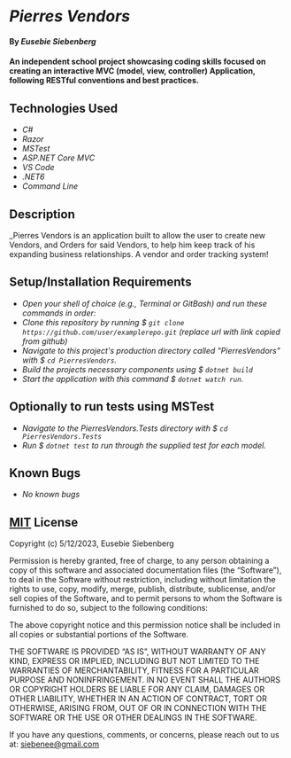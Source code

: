 # _Pierres Vendors_

#### By _**Eusebie Siebenberg**_

#### An independent school project showcasing coding skills focused on creating an interactive MVC (model, view, controller) Application, following RESTful conventions and best practices.

## Technologies Used

* _C#_
* _Razor_
* _MSTest_
* _ASP.NET Core MVC_
* _VS Code_
* _.NET6_
* _Command Line_

## Description

_Pierres Vendors is an application built to allow the user to create new Vendors, and Orders for said Vendors, to help him keep track of his expanding business relationships. A vendor and order tracking system!


## Setup/Installation Requirements

* _Open your shell of choice (e.g., Terminal or GitBash) and run these commands in order:_
* _Clone this repository by running $ `git clone https://github.com/user/examplerepo.git` (replace url with link copied from github)_
* _Navigate to this project's production directory called "PierresVendors" with $ `cd PierresVendors`._
* _Build the projects necessary components using $ `dotnet build`_
* _Start the application with this command $ `dotnet watch run`._

## Optionally to run tests using MSTest

* _Navigate to the PierresVendors.Tests directory with $ `cd PierresVendors.Tests`_
* _Run $ `dotnet test` to run through the supplied test for each model._

## Known Bugs 

* _No known bugs_

## [MIT](https://opensource.org/license/mit/) License

Copyright (c) 5/12/2023, Eusebie Siebenberg

Permission is hereby granted, free of charge, to any person obtaining a copy of this software and associated documentation files (the “Software”), to deal in the Software without restriction, including without limitation the rights to use, copy, modify, merge, publish, distribute, sublicense, and/or sell copies of the Software, and to permit persons to whom the Software is furnished to do so, subject to the following conditions:

The above copyright notice and this permission notice shall be included in all copies or substantial portions of the Software.

THE SOFTWARE IS PROVIDED “AS IS”, WITHOUT WARRANTY OF ANY KIND, EXPRESS OR IMPLIED, INCLUDING BUT NOT LIMITED TO THE WARRANTIES OF MERCHANTABILITY, FITNESS FOR A PARTICULAR PURPOSE AND NONINFRINGEMENT. IN NO EVENT SHALL THE AUTHORS OR COPYRIGHT HOLDERS BE LIABLE FOR ANY CLAIM, DAMAGES OR OTHER LIABILITY, WHETHER IN AN ACTION OF CONTRACT, TORT OR OTHERWISE, ARISING FROM, OUT OF OR IN CONNECTION WITH THE SOFTWARE OR THE USE OR OTHER DEALINGS IN THE SOFTWARE.

If you have any questions, comments, or concerns, please reach out to us at: siebenee@gmail.com